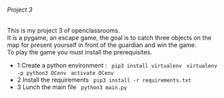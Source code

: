 ###### Project 3
This is my project 3 of openclassrooms.  
It is a pygame, an escape game, the goal is to catch three objects on the map for present yourself  in front of the guardian and win the game.  
To play the game you must install the prerequisites.  
* 1 Create a python environment :
  ` pip3 install virtualenv`
  ` virtualenv -p python3 OCenv`
  ` activate OCenv`
* 2 Install the requirements
  ` pip3 install -r requirements.txt`
* 3 Lunch the main file
  ` python3 main.py`

